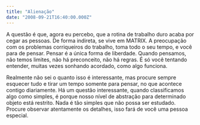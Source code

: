 ```yaml
---
title: "Alienação"
date: "2008-09-21T16:40:00.000Z"
---
```


A questão é que, agora eu percebo, que a rotina de trabalho duro acaba por cegar as pessoas. De forma indireta, se vive em MATRIX. A preocupação com os problemas corriqueiros do trabalho, toma todo o seu tempo, e você para de pensar. Pensar é a única forma de liberdade. Quando pensamos, não temos limites, não há preconceito, não há regras. É só você tentando entender, muitas vezes sonhando acordado, como algo funciona.

Realmente não sei o quanto isso é interessante, mas procure sempre esquecer tudo e tirar um tempo somente para pensar, no que acontece contigo diariamente. Há um questão interessante, quando classificamos algo como simples, é porque nosso nível de abstração para determinado objeto está restrito. Nada é tão simples que não possa ser estudado. Procure observar atentamente os detalhes, isso fará de você uma pessoa especial.